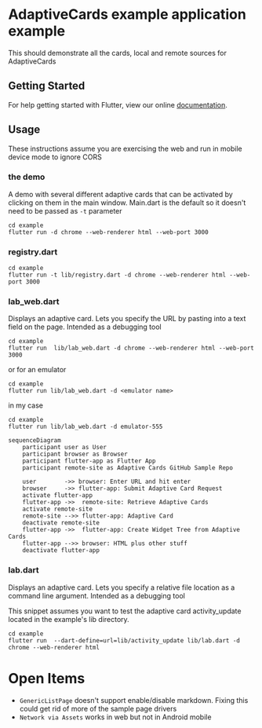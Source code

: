 # AdaptiveCards example application example

This should demonstrate all the cards, local and remote sources for AdaptiveCards

## Getting Started

For help getting started with Flutter, view our online
[documentation](https://flutter.io/).


## Usage
These instructions assume you are exercising the web and run in mobile device mode to ignore CORS

### the demo

A demo with several different adaptive cards that can be activated by clicking on them in the main window.
Main.dart is the default so it doesn't need to be passed as `-t` parameter
```
cd example
flutter run -d chrome --web-renderer html --web-port 3000
```

### registry.dart
```
cd example
flutter run -t lib/registry.dart -d chrome --web-renderer html --web-port 3000
```

### lab_web.dart
Displays an adaptive card. Lets you specify the URL by pasting into a text field on the page.  Intended as a debugging tool

```
cd example
flutter run  lib/lab_web.dart -d chrome --web-renderer html --web-port 3000
```

or for an emulator
```
cd example
flutter run lib/lab_web.dart -d <emulator name>
```
in my case
```
cd example
flutter run lib/lab_web.dart -d emulator-555
```


```mermaid
sequenceDiagram
    participant user as User
    participant browser as Browser
    participant flutter-app as Flutter App
    participant remote-site as Adaptive Cards GitHub Sample Repo

    user        ->> browser: Enter URL and hit enter
    browser     ->> flutter-app: Submit Adaptive Card Request
    activate flutter-app
    flutter-app ->>  remote-site: Retrieve Adaptive Cards
    activate remote-site
    remote-site -->> flutter-app: Adaptive Card
    deactivate remote-site
    flutter-app ->>  flutter-app: Create Widget Tree from Adaptive Cards
    flutter-app -->> browser: HTML plus other stuff
    deactivate flutter-app
```

### lab.dart
Displays an adaptive card. Lets you specify a relative file location as a command line argument.  Intended as a debugging tool

This snippet assumes you want to test the adaptive card activity_update located in the example's lib directory.
```
cd example
flutter run  --dart-define=url=lib/activity_update lib/lab.dart -d chrome --web-renderer html
```

# Open Items

* `GenericListPage` doesn't support enable/disable markdown. Fixing this could get rid of more of the sample page drivers
* `Network via Assets` works in web but not in Android mobile